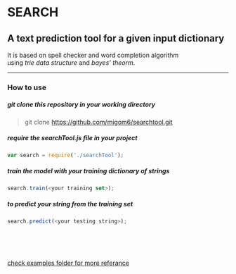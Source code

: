 # SEARCH
## A text prediction tool for a given input dictionary
It is based on spell checker and word completion algorithm <br>
using _trie data structure_ and _bayes' theorm_.

<hr>

### How to use

##### git clone this repository in your working directory
> git clone https://github.com/migom6/searchtool.git
##### require the searchTool.js file in your project
```javascript
var search = require('./searchTool');
```
##### train the model with your training dictionary of strings
```javascript
search.train(<your training set>);
```
##### to predict your string from the training set 
```javascript
search.predict(<your testing string>);
```
<br>
<br>
<br>

[check examples folder for more referance](https://github.com/migom6/searchtool/tree/master/examples)
